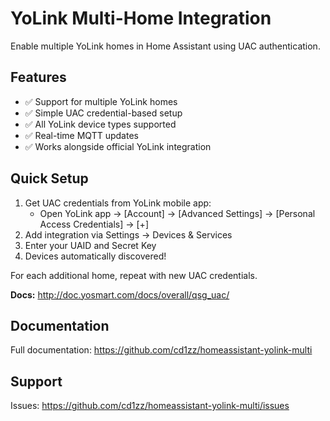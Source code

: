 # YoLink Multi-Home Integration

Enable multiple YoLink homes in Home Assistant using UAC authentication.

## Features

- ✅ Support for multiple YoLink homes
- ✅ Simple UAC credential-based setup
- ✅ All YoLink device types supported
- ✅ Real-time MQTT updates
- ✅ Works alongside official YoLink integration

## Quick Setup

1. Get UAC credentials from YoLink mobile app:
   - Open YoLink app → [Account] → [Advanced Settings] → [Personal Access Credentials] → [+]
2. Add integration via Settings → Devices & Services
3. Enter your UAID and Secret Key
4. Devices automatically discovered!

For each additional home, repeat with new UAC credentials.

**Docs:** http://doc.yosmart.com/docs/overall/qsg_uac/

## Documentation

Full documentation: https://github.com/cd1zz/homeassistant-yolink-multi

## Support

Issues: https://github.com/cd1zz/homeassistant-yolink-multi/issues
